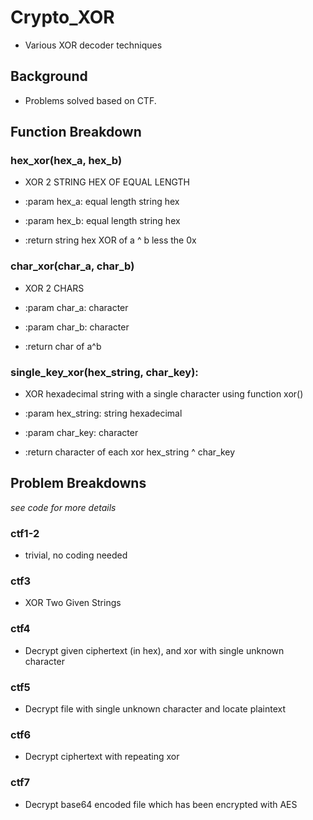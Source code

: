 # Crypto_XOR

- Various XOR decoder techniques

## Background

- Problems solved based on CTF.

## Function Breakdown

### hex_xor(hex_a, hex_b)
- XOR 2 STRING HEX OF EQUAL LENGTH

- :param hex_a: equal length string hex
- :param hex_b: equal length string hex

- :return string hex XOR of a ^ b less the 0x

### char_xor(char_a, char_b)
- XOR 2 CHARS

- :param char_a: character
- :param char_b: character

- :return char of a^b

### single_key_xor(hex_string, char_key):
- XOR hexadecimal string with a single character using function xor()

- :param hex_string: string hexadecimal
- :param char_key: character

- :return character of each xor hex_string ^ char_key

## Problem Breakdowns
*see code for more details*

### ctf1-2
- trivial, no coding needed

### ctf3
- XOR Two Given Strings

### ctf4
- Decrypt given ciphertext (in hex), and xor with single unknown character

### ctf5
- Decrypt file with single unknown character and locate plaintext

### ctf6
- Decrypt ciphertext with repeating xor

### ctf7
- Decrypt base64 encoded file which has been encrypted with AES